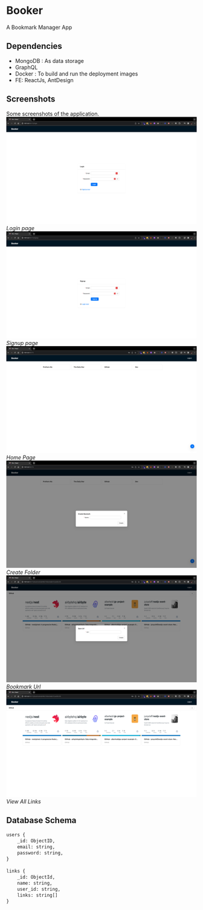 
# Booker

A Bookmark Manager App

## Dependencies
- MongoDB : As data storage
- GraphQL
- Docker : To build and run the deployment images
- FE: ReactJs, AntDesign

## Screenshots
Some screenshots of the application.
![Login Page](https://raw.githubusercontent.com/toufiq-austcse/booker/master/screenshots/login.png)
*Login page*
![Signup Page](https://raw.githubusercontent.com/toufiq-austcse/booker/master/screenshots/signup.png)
*Signup page*
![Create Deployment Part-1](https://raw.githubusercontent.com/toufiq-austcse/booker/master/screenshots/home.png)
*Home Page*
![Home](https://raw.githubusercontent.com/toufiq-austcse/booker/master/screenshots/create_folder.png)
*Create Folder*
![Details Page](https://raw.githubusercontent.com/toufiq-austcse/booker/master/screenshots/bookmark_url.png)
*Bookmark Url*
![URL](https://raw.githubusercontent.com/toufiq-austcse/booker/master/screenshots/view_all_links.png)
*View All Links*


## Database Schema
```
users {
    _id: ObjectID,
    email: string,
    password: string,
}

links {
    _id: ObjectId,
    name: string,
    user_id: string,
    links: string[]
}


```
